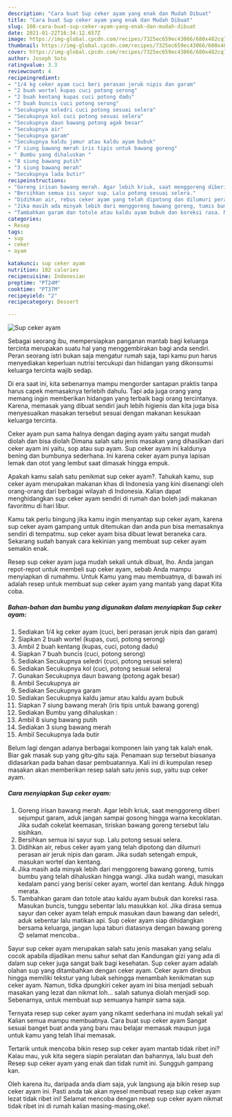 ```yaml
---
description: "Cara buat Sup ceker ayam yang enak dan Mudah Dibuat"
title: "Cara buat Sup ceker ayam yang enak dan Mudah Dibuat"
slug: 108-cara-buat-sup-ceker-ayam-yang-enak-dan-mudah-dibuat
date: 2021-01-22T16:34:12.657Z
image: https://img-global.cpcdn.com/recipes/7325ec659ec43066/680x482cq70/sup-ceker-ayam-foto-resep-utama.jpg
thumbnail: https://img-global.cpcdn.com/recipes/7325ec659ec43066/680x482cq70/sup-ceker-ayam-foto-resep-utama.jpg
cover: https://img-global.cpcdn.com/recipes/7325ec659ec43066/680x482cq70/sup-ceker-ayam-foto-resep-utama.jpg
author: Joseph Soto
ratingvalue: 3.3
reviewcount: 4
recipeingredient:
- "1/4 kg ceker ayam cuci beri perasan jeruk nipis dan garam"
- "2 buah wortel kupas cuci potong serong"
- "2 buah kentang kupas cuci potong dadu"
- "7 buah buncis cuci potong serong"
- "Secukupnya seledri cuci potong sesuai selera"
- "Secukupnya kol cuci potong sesuai selera"
- "Secukupnya daun bawang potong agak besar"
- "Secukupnya air"
- "Secukupnya garam"
- "Secukupnya kaldu jamur atau kaldu ayam bubuk"
- "7 siung bawang merah iris tipis untuk bawang goreng"
- " Bumbu yang dihaluskan "
- "8 siung bawang putih"
- "3 siung bawang merah"
- "Secukupnya lada butir"
recipeinstructions:
- "Goreng irisan bawang merah. Agar lebih kriuk, saat menggoreng diberi sejumput garam, aduk jangan sampai gosong hingga warna kecoklatan. Jika sudah cokelat keemasan, tiriskan bawang goreng tersebut lalu sisihkan."
- "Bersihkan semua isi sayur sup. Lalu potong sesuai selera."
- "Didihkan air, rebus ceker ayam yang telah dipotong dan dilumuri perasan air jeruk nipis dan garam. Jika sudah setengah empuk, masukan wortel dan kentang."
- "Jika masih ada minyak lebih dari menggoreng bawang goreng, tumis bumbu yang telah dihaluskan hingga wangi. Jika sudah wangi, masukan kedalam panci yang berisi ceker ayam, wortel dan kentang. Aduk hingga merata."
- "Tambahkan garam dan totole atau kaldu ayam bubuk dan koreksi rasa. Masukan buncis, tunggu sebentar lalu masukkan kol. Jika dirasa semua sayur dan ceker ayam telah empuk masukan daun bawang dan seledri, aduk sebentar lalu matikan api. Sup ceker ayam siap dihidangkan bersama keluarga, jangan lupa taburi diatasnya dengan bawang goreng 😊 selamat mencoba.."
categories:
- Resep
tags:
- sup
- ceker
- ayam

katakunci: sup ceker ayam 
nutrition: 182 calories
recipecuisine: Indonesian
preptime: "PT24M"
cooktime: "PT37M"
recipeyield: "2"
recipecategory: Dessert

---
```



![Sup ceker ayam](https://img-global.cpcdn.com/recipes/7325ec659ec43066/680x482cq70/sup-ceker-ayam-foto-resep-utama.jpg)

Sebagai seorang ibu, mempersiapkan panganan mantab bagi keluarga tercinta merupakan suatu hal yang menggembirakan bagi anda sendiri. Peran seorang istri bukan saja mengatur rumah saja, tapi kamu pun harus menyediakan keperluan nutrisi tercukupi dan hidangan yang dikonsumsi keluarga tercinta wajib sedap.

Di era  saat ini, kita sebenarnya mampu mengorder santapan praktis tanpa harus capek memasaknya terlebih dahulu. Tapi ada juga orang yang memang ingin memberikan hidangan yang terbaik bagi orang tercintanya. Karena, memasak yang dibuat sendiri jauh lebih higienis dan kita juga bisa menyesuaikan masakan tersebut sesuai dengan makanan kesukaan keluarga tercinta. 

Ceker ayam pun sama halnya dengan daging ayam yaitu sangat mudah diolah dan bisa diolah Dimana salah satu jenis masakan yang dihasilkan dari ceker ayam ini yaitu, sop atau sup ayam. Sup ceker ayam ini kaldunya bening dan bumbunya sederhana. Ini karena ceker ayam punya lapisan lemak dan otot yang lembut saat dimasak hingga empuk.

Apakah kamu salah satu penikmat sup ceker ayam?. Tahukah kamu, sup ceker ayam merupakan makanan khas di Indonesia yang kini disenangi oleh orang-orang dari berbagai wilayah di Indonesia. Kalian dapat menghidangkan sup ceker ayam sendiri di rumah dan boleh jadi makanan favoritmu di hari libur.

Kamu tak perlu bingung jika kamu ingin menyantap sup ceker ayam, karena sup ceker ayam gampang untuk ditemukan dan anda pun bisa memasaknya sendiri di tempatmu. sup ceker ayam bisa dibuat lewat beraneka cara. Sekarang sudah banyak cara kekinian yang membuat sup ceker ayam semakin enak.

Resep sup ceker ayam juga mudah sekali untuk dibuat, lho. Anda jangan repot-repot untuk membeli sup ceker ayam, sebab Anda mampu menyiapkan di rumahmu. Untuk Kamu yang mau membuatnya, di bawah ini adalah resep untuk membuat sup ceker ayam yang mantab yang dapat Kita coba.

<!--inarticleads1-->

##### Bahan-bahan dan bumbu yang digunakan dalam menyiapkan Sup ceker ayam:

1. Sediakan 1/4 kg ceker ayam (cuci, beri perasan jeruk nipis dan garam)
1. Siapkan 2 buah wortel (kupas, cuci, potong serong)
1. Ambil 2 buah kentang (kupas, cuci, potong dadu)
1. Siapkan 7 buah buncis (cuci, potong serong)
1. Sediakan Secukupnya seledri (cuci, potong sesuai selera)
1. Sediakan Secukupnya kol (cuci, potong sesuai selera)
1. Gunakan Secukupnya daun bawang (potong agak besar)
1. Ambil Secukupnya air
1. Sediakan Secukupnya garam
1. Sediakan Secukupnya kaldu jamur atau kaldu ayam bubuk
1. Siapkan 7 siung bawang merah (iris tipis untuk bawang goreng)
1. Sediakan  Bumbu yang dihaluskan :
1. Ambil 8 siung bawang putih
1. Sediakan 3 siung bawang merah
1. Ambil Secukupnya lada butir


Belum lagi dengan adanya berbagai komponen lain yang tak kalah enak. Biar gak masak sup yang gitu-gitu saja. Penamaan sup tersebut biasanya didasarkan pada bahan dasar pembuatannya. Kali ini di kumpulan resep masakan akan memberikan resep salah satu jenis sup, yaitu sup ceker ayam. 

<!--inarticleads2-->

##### Cara menyiapkan Sup ceker ayam:

1. Goreng irisan bawang merah. Agar lebih kriuk, saat menggoreng diberi sejumput garam, aduk jangan sampai gosong hingga warna kecoklatan. Jika sudah cokelat keemasan, tiriskan bawang goreng tersebut lalu sisihkan.
1. Bersihkan semua isi sayur sup. Lalu potong sesuai selera.
1. Didihkan air, rebus ceker ayam yang telah dipotong dan dilumuri perasan air jeruk nipis dan garam. Jika sudah setengah empuk, masukan wortel dan kentang.
1. Jika masih ada minyak lebih dari menggoreng bawang goreng, tumis bumbu yang telah dihaluskan hingga wangi. Jika sudah wangi, masukan kedalam panci yang berisi ceker ayam, wortel dan kentang. Aduk hingga merata.
1. Tambahkan garam dan totole atau kaldu ayam bubuk dan koreksi rasa. Masukan buncis, tunggu sebentar lalu masukkan kol. Jika dirasa semua sayur dan ceker ayam telah empuk masukan daun bawang dan seledri, aduk sebentar lalu matikan api. Sup ceker ayam siap dihidangkan bersama keluarga, jangan lupa taburi diatasnya dengan bawang goreng 😊 selamat mencoba..


Sayur sup ceker ayam merupakan salah satu jenis masakan yang selalu cocok apabila dijadikan menu sahur sehat dan Kandungan gizi yang ada di dalam sup ceker juga sangat baik bagi kesehatan. Sup ceker ayam adalah olahan sup yang ditambahkan dengan ceker ayam. Ceker ayam direbus hingga memiliki tekstur yang lubak sehingga menambah kenikmatan sup ceker ayam. Namun, tidka dpungkiri ceker ayam ini bisa menjadi sebuah masakan yang lezat dan nikmat loh… salah satunya diolah menjadi sop. Sebenarnya, untuk membuat sup semuanya hampir sama saja. 

Ternyata resep sup ceker ayam yang nikamt sederhana ini mudah sekali ya! Kalian semua mampu membuatnya. Cara buat sup ceker ayam Sangat sesuai banget buat anda yang baru mau belajar memasak maupun juga untuk kamu yang telah lihai memasak.

Tertarik untuk mencoba bikin resep sup ceker ayam mantab tidak ribet ini? Kalau mau, yuk kita segera siapin peralatan dan bahannya, lalu buat deh Resep sup ceker ayam yang enak dan tidak rumit ini. Sungguh gampang kan. 

Oleh karena itu, daripada anda diam saja, yuk langsung aja bikin resep sup ceker ayam ini. Pasti anda tak akan nyesel membuat resep sup ceker ayam lezat tidak ribet ini! Selamat mencoba dengan resep sup ceker ayam nikmat tidak ribet ini di rumah kalian masing-masing,oke!.

